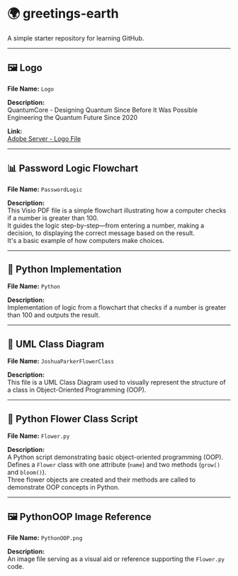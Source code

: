 # 🌍 greetings-earth

A simple starter repository for learning GitHub.

---

## 🖼️ Logo  
**File Name:** `Logo`  

**Description:**  
QuantumCore - Designing Quantum Since Before It Was Possible  
Engineering the Quantum Future Since 2020

**Link:**  
[Adobe Server - Logo File](https://new.express.adobe.com/id/urn:aaid:sc:US:45f39e0c-c4cd-5f9f-9415-9b94502c4f9c?invite=true&accept=true&promoid=Z2G1FQKR&mv=other)

---

## 📊 Password Logic Flowchart  
**File Name:** `PasswordLogic`  

**Description:**  
This Visio PDF file is a simple flowchart illustrating how a computer checks if a number is greater than 100.  
It guides the logic step-by-step—from entering a number, making a decision, to displaying the correct message based on the result.  
It's a basic example of how computers make choices.

---

## 🐍 Python Implementation  
**File Name:** `Python`  

**Description:**  
Implementation of logic from a flowchart that checks if a number is greater than 100 and outputs the result.

---

## 📐 UML Class Diagram  
**File Name:** `JoshuaParkerFlowerClass`  

**Description:**  
This file is a UML Class Diagram used to visually represent the structure of a class in Object-Oriented Programming (OOP).

---

## 📝 Python Flower Class Script  
**File Name:** `Flower.py`  

**Description:**  
A Python script demonstrating basic object-oriented programming (OOP).  
Defines a `Flower` class with one attribute (`name`) and two methods (`grow()` and `bloom()`).  
Three flower objects are created and their methods are called to demonstrate OOP concepts in Python.

---

## 🖼️ PythonOOP Image Reference  
**File Name:** `PythonOOP.png`  

**Description:**  
An image file serving as a visual aid or reference supporting the `Flower.py` code.

